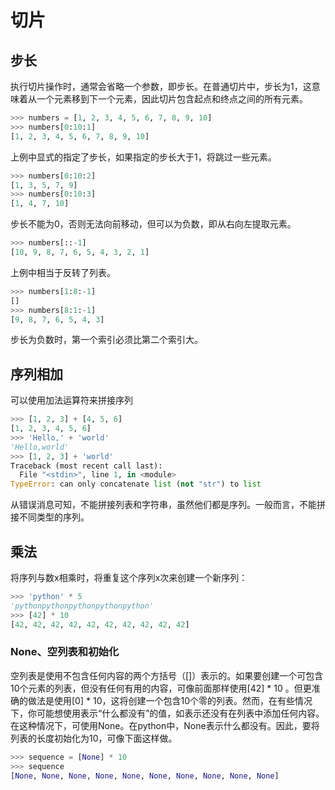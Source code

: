 # 切片
## 步长
执行切片操作时，通常会省略一个参数，即步长。在普通切片中，步长为1，这意味着从一个元素移到下一个元素，因此切片包含起点和终点之间的所有元素。
```python
>>> numbers = [1, 2, 3, 4, 5, 6, 7, 8, 9, 10]
>>> numbers[0:10:1]
[1, 2, 3, 4, 5, 6, 7, 8, 9, 10]
```
上例中显式的指定了步长，如果指定的步长大于1，将跳过一些元素。
```python
>>> numbers[0:10:2]
[1, 3, 5, 7, 9]
>>> numbers[0:10:3]
[1, 4, 7, 10]
```
步长不能为0，否则无法向前移动，但可以为负数，即从右向左提取元素。
```python
>>> numbers[::-1]
[10, 9, 8, 7, 6, 5, 4, 3, 2, 1]
```
上例中相当于反转了列表。
```python
>>> numbers[1:8:-1]
[]
>>> numbers[8:1:-1]
[9, 8, 7, 6, 5, 4, 3]
```
步长为负数时，第一个索引必须比第二个索引大。
## 序列相加
可以使用加法运算符来拼接序列
```python
>>> [1, 2, 3] + [4, 5, 6]
[1, 2, 3, 4, 5, 6]
>>> 'Hello,' + 'world'
'Hello,world'
>>> [1, 2, 3] + 'world'
Traceback (most recent call last):
  File "<stdin>", line 1, in <module>
TypeError: can only concatenate list (not "str") to list
```
从错误消息可知，不能拼接列表和字符串，虽然他们都是序列。一般而言，不能拼接不同类型的序列。
## 乘法
将序列与数x相乘时，将重复这个序列x次来创建一个新序列：
```python
>>> 'python' * 5
'pythonpythonpythonpythonpython'
>>> [42] * 10
[42, 42, 42, 42, 42, 42, 42, 42, 42, 42]
```
### None、空列表和初始化
空列表是使用不包含任何内容的两个方括号（[]）表示的。如果要创建一个可包含10个元素的列表，但没有任何有用的内容，可像前面那样使用[42] * 10 。但更准确的做法是使用[0] * 10，这将创建一个包含10个零的列表。然而，在有些情况下，你可能想使用表示“什么都没有”的值，如表示还没有在列表中添加任何内容。在这种情况下，可使用None。在python中，None表示什么都没有。因此，要将列表的长度初始化为10，可像下面这样做。
```python
>>> sequence = [None] * 10
>>> sequence
[None, None, None, None, None, None, None, None, None, None]
```